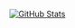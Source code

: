 [![GitHub Stats](https://github-readme-stats.vercel.app/api?username=podchez&show_icons=true&count_private=true&hide_border=true&theme=react)](https://github.com/podchez)

<!---
- 👋 Hi, I’m @podchez
- 👀 I’m interested in ...
- 🌱 I’m currently learning ...
- 💞️ I’m looking to collaborate on ...
- 📫 How to reach me ...

podchez/podchez is a ✨ special ✨ repository because its `README.md` (this file) appears on your GitHub profile.
You can click the Preview link to take a look at your changes.
--->
